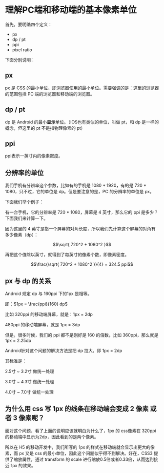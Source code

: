 # 理解PC端和移动端的基本像素单位 

首先，要明确四个定义：

+ px
+ dp / pt
+ ppi
+ pixel ratio

下面分别说明：

## px

px 是 CSS 的最小单位，即浏览器使用的最小单位。需要强调的是：这里的浏览器的范围包括 PC 端的浏览器和移动端的浏览器。

## dp / pt

dp 是 Android 的最小**显示**单位。（IOS也有类似的单位，叫做 pt，和 dp 是一样的概念，但这里的 pt 不是指物理像素的 pt）

## ppi

ppi表示一英寸内的像素密度。

## 分辨率的单位

我们手机有分辨率这个参数，比如有的手机是 1080 * 1920，有的是 720 * 1080，只不过，它的单位是 dp。但是要注意的是，PC 的分辨率的单位是 px。

下面我们举个例子：

有一台手机，它的分辨率是 720 * 1080，屏幕是 4 英寸，那么它的 ppi 是多少？下面我们来计算一下。

因为这里的 4 英寸是指一个屏幕的对角长度，所以我们先计算这个屏幕的对角有多少像素（dp）：

$$\sqrt{ 720^2 + 1080^2 }$$

再把这个值除以英寸，就得到了每英寸的像素个数，即像素密度。

$$\frac{\sqrt{ 720^2 + 1080^2 }}{4} = 324.5 ppi$$ 

## px 与 dp 的关系

Android 规定 dp 与 160ppi 下的1px 是相等。

即：$1px = \frac{ppi}{160} dp$

比如 320ppi 的移动端屏幕，就是：1px = 2dp

480ppi 的移动端屏幕，就是 1px = 3dp

但是，很多时候，我们的 ppi 都不是刚好是 160 的倍数，比如 360ppi，那么就是 1px = 2.25dp

Android针对这个问题的解决方法是把 dp 拉大，即 1px = 2dp

其标准是：

2.5寸 ~ 3.2寸 做统一处理

3.0寸 ~ 4.3寸 做统一处理

4.0寸 ~ 7.0寸 做统一处理

## 为什么用 css 写 1px 的线条在移动端会变成 2 像素 或者 3 像素呢？

面对这个问题，看了上面的说明应该就明白为什么了，1px 的 css像素在 320ppi 的移动端中显示为2dp，因此看到的是两个像素。

所以在 H5 的移动开发中，我们所写的 1px 的样式在移动端就会显示出更大的像素，而 px 又是 css 的最小单位，因此这个问题似乎得不到解决。好在，CSS3 提供了缩放属性，通过 transform 的 scale 进行缩放0.5倍或者0.33倍，从而达到接近 1px 的效果。